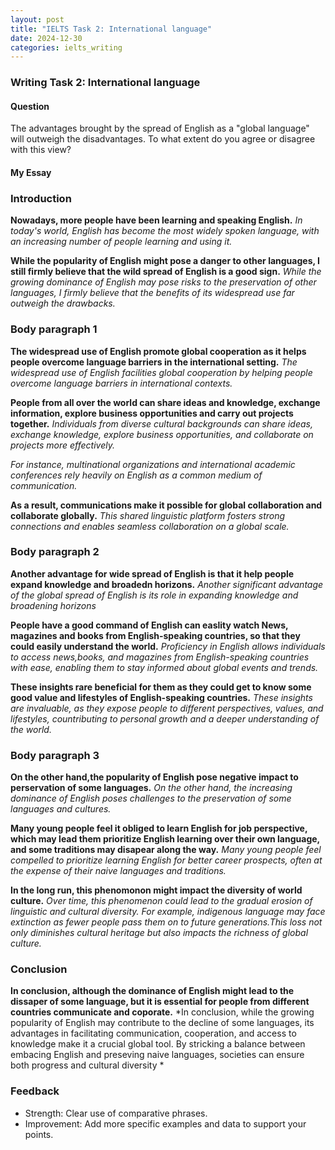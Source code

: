 ```yaml
---
layout: post
title: "IELTS Task 2: International language"
date: 2024-12-30
categories: ielts_writing
---
```


### Writing Task 2: International language

#### Question
The advantages brought by the spread of English as a "global language" will outweigh the disadvantages. To what extent do you agree or disagree with this view?

#### My Essay

### Introduction
**Nowadays, more people have been learning and speaking English.**
*In today's world, English has become the most widely spoken language, with an increasing number of people learning and using it.*

**While the popularity of English might pose a danger to other languages, I still firmly believe that the wild spread of English is a good sign.**
*While the growing dominance of English may pose risks to the preservation of other languages, I firmly believe that the benefits of its widespread use far outweigh the drawbacks.*

### Body paragraph 1
**The widespread use of English promote global cooperation as it helps people overcome language barriers in the international setting.** 
*The widespread use of English facilities global cooperation by helping people overcome language barriers in international contexts.*

**People from all over the world can share ideas and knowledge, exchange information, explore business opportunities and carry out projects together.** 
*Individuals from diverse cultural backgrounds can share ideas, exchange knowledge, explore business opportunities, and collaborate on projects more effectively.*

*For instance, multinational organizations and international academic conferences rely heavily on English as a common medium of communication.*

**As a result, communications make it possible for global collaboration and collaborate globally.**
*This shared linguistic platform fosters strong connections and enables seamless collaboration on a global scale.*

### Body paragraph 2
**Another advantage for wide spread of English is that it help people expand knowledge and broadedn horizons.**
*Another significant advantage of the global spread of English is its role in expanding knowledge and broadening horizons*


**People have a good command of English can easlity watch News, magazines and books from English-speaking countries, so that they could easily understand the world.**
*Proficiency in English allows individuals to access news,books, and magazines from English-speaking countries with ease, enabling them to stay informed about global events and trends.*

**These insights rare beneficial for them as they could get to know some good value and lifestyles of English-speaking countries.**
*These insights are invaluable, as they expose people to different perspectives, values, and lifestyles, countributing to personal growth and a deeper understanding of the world.*

### Body paragraph 3
**On the other hand,the popularity of English pose negative impact to perservation of some languages.** 
*On the other hand, the increasing dominance of English poses challenges to the preservation of some languages and cultures.*

**Many young people feel it obliged to learn English for job perspective, which may lead them prioritize English learning over their own language, and some traditions may disapear along the way.** 
*Many young people feel compelled to prioritize learning English for better career prospects, often at the expense of their naive languages and traditions.*

**In the long run, this phenomonon might impact the diversity of world culture.**
*Over time, this phenomenon could lead to the gradual erosion of linguistic and cultural diversity. For example, indigenous language may face extinction as fewer people pass them on to future generations.This loss not only diminishes cultural heritage but also impacts the richness of global culture.*

### Conclusion
**In conclusion, although the dominance of English might lead to the dissaper of some language, but it is essential for people from different countries communicate and coporate.**
*In conclusion, while the growing popularity of English may contribute to the decline of some languages, its advantages in facilitating communication, cooperation, and access to knowledge make it a crucial global tool. By stricking a balance between embacing English and preseving naive languages, societies can ensure both progress and cultural diversity *

### Feedback
- Strength: Clear use of comparative phrases.
- Improvement: Add more specific examples and data to support your points.

